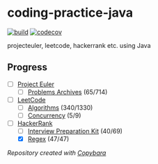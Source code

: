 # coding-practice-java

[![build](https://github.com/wilmol/coding-practice-java/workflows/build/badge.svg?event=push)](https://github.com/wilmol/coding-practice-java/actions?query=workflow%3Abuild)
[![codecov](https://codecov.io/gh/wilmol/coding-practice-java/branch/master/graph/badge.svg)](https://codecov.io/gh/wilmol/coding-practice-java)

projecteuler, leetcode, hackerrank etc. using Java

## Progress
- [ ] [Project Euler](https://projecteuler.net/profile/wilmol.png)
  - [ ] [Problems Archives](project-euler/src/main/java/wilmol/projecteuler/problems) (65/714)
- [ ] [LeetCode](https://leetcode.com/wilmol/)
  - [ ] [Algorithms](leetcode/src/main/java/wilmol/leetcode/problemset/algorithms) (340/1330)
  - [ ] [Concurrency](leetcode/src/main/java/wilmol/leetcode/problemset/concurrency) (5/9)
- [ ] [HackerRank](https://www.hackerrank.com/WilMol)
  - [ ] [Interview Preparation Kit](hackerrank/src/main/java/wilmol/hackerrank/interviewpreparationkit) (40/69)
  - [x] [Regex](hackerrank/src/main/java/wilmol/hackerrank/regex) (47/47)

*Repository created with [Copybara](https://github.com/google/copybara)*
